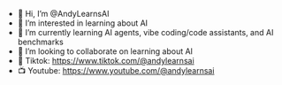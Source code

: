 - 👋 Hi, I’m @AndyLearnsAI
- 👀 I’m interested in learning about AI
- 🌱 I’m currently learning AI agents, vibe coding/code assistants, and AI benchmarks
- 💞️ I’m looking to collaborate on learning about AI
- 🎵 Tiktok: https://www.tiktok.com/@andylearnsai
- 📺 Youtube: https://www.youtube.com/@andylearnsai

<!---
AndyLearnsAI/AndyLearnsAI is a ✨ special ✨ repository because its `README.md` (this file) appears on your GitHub profile.
You can click the Preview link to take a look at your changes.
--->
